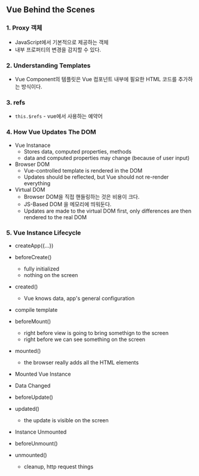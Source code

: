 
## Vue Behind the Scenes

### 1. Proxy 객체

* JavaScript에서 기본적으로 제공하는 객체
* 내부 프로퍼티의 변경을 감지할 수 있다.

### 2. Understanding Templates

* Vue Component의 템플릿은 Vue 컴포넌트 내부에 필요한 HTML 코드를 추가하는 방식이다.

### 3. refs

* `this.$refs` - vue에서 사용하는 예약어

### 4. How Vue Updates The DOM

* Vue Instanace 
    * Stores data, computed properties, methods
    * data and computed properties may change (because of user input)
* Browser DOM
    * Vue-controlled template is rendered in the DOM
    * Updates should be reflected, but Vue should not re-render everything
* Virtual DOM
    * Browser DOM을 직접 핸들링하는 것은 비용이 크다.
    * JS-Based DOM 을 메모리에 띄워둔다.
    * Updates are made to the virtual DOM first, only differences are then rendered to the real DOM

### 5. Vue Instance Lifecycle

* createApp({...})
* beforeCreate()
    * fully initialized
    * nothing on the screen 
* created()
    * Vue knows data, app's general configuration

* compile template
* beforeMount()
    * right before view is going to bring somethign to the screen
    * right before we can see something on the screen
* mounted()
    * the browser really adds all the HTML elements

* Mounted Vue Instance
* Data Changed
* beforeUpdate()
* updated()
    * the update is visible on the screen 

* Instance Unmounted
* beforeUnmount()
* unmounted()
    * cleanup, http request things